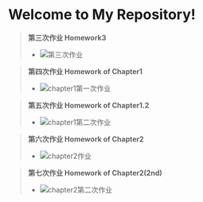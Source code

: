Welcome to My Repository!
=============================================
>**第三次作业 Homework3**
>- ![第三次作业](https://github.com/Zhicheng-Zhang/computationalphysics_N20133011101211/tree/master/homework3)


>**第四次作业 Homework of Chapter1**
>- ![chapter1第一次作业](https://github.com/Zhicheng-Zhang/computationalphysics_N20133011101211/tree/master/chapter1)

>**第五次作业 Homework of Chapter1.2**
>- ![chapter1第二次作业](https://github.com/Zhicheng-Zhang/computationalphysics_N20133011101211/tree/master/chapter1.2)

>**第六次作业 Homework of Chapter2**
>- ![chapter2作业](https://github.com/Zhicheng-Zhang/computationalphysics_N20133011101211/tree/master/chapter2)

>**第七次作业 Homework of Chapter2(2nd)**
>- ![chapter2第二次作业](https://github.com/Zhicheng-Zhang/computationalphysics_N20133011101211/tree/master/chapter2.2)




